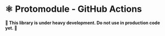 # ⚛️ Protomodule - GitHub Actions

**🚨 This library is under heavy development. Do not use in production code yet. 🚨**
